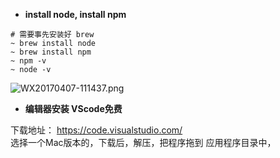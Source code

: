 * **install node, install npm**   

```  
# 需要事先安装好 brew
~ brew install node  
~ brew install npm
~ npm -v
~ node -v
```    
![WX20170407-111437.png](https://bitbucket.org/repo/oE6yEX/images/1655153530-WX20170407-111437.png)     

* **编辑器安装 VScode免费**    

下载地址： 
https://code.visualstudio.com/  
选择一个Mac版本的，下载后，解压，把程序拖到 应用程序目录中，